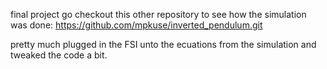 final project 
go checkout this other repository to see how the simulation was done: https://github.com/mpkuse/inverted_pendulum.git

pretty much plugged in the FSI unto the ecuations from the simulation and tweaked the code a bit. 
